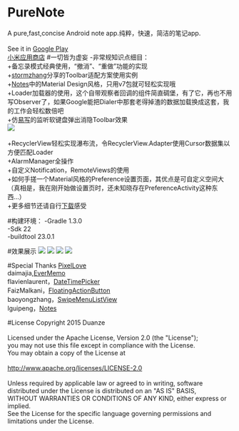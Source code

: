 # PureNote
A pure,fast,concise Android note app.纯粹，快速，简洁的笔记app.
<br>
<br>See it in [Google Play](https://play.google.com/store/apps/details?id=com.duanze.gasst)<br>
[小米应用商店](http://app.mi.com/detail/85433)
#一切皆为虚妄
-非常规知识点细目：
<br>+备忘录模式经典使用，“撤消”、“重做”功能的实现
<br>+[stormzhang](http://www.stormzhang.com/)分享的Toolbar适配方案使用实例
<br>+[Notes](https://github.com/lguipeng/Notes)中的Material Design风格，只用v7包就可轻松实现哦
<br>+Loader加载器的使用，这个自带观察者回调的组件简直碉堡，有了它，再也不用写Observer了，如果Google能把Dialer中那套老得掉渣的数据加载换成这套，我的工作会轻松数倍吧
<br>+仿[易写](http://app.mi.com/detail/97233?ref=search)的监听软键盘弹出消隐Toolbar效果
<br>![](https://github.com/duanze/PureNote/blob/master/app_asset/pure.gif)
<br>
<br>+RecyclerView轻松实现瀑布流，令RecyclerView.Adapter使用Cursor数据集以方便匹配Loader
<br>+AlarmManager全操作
<br>+自定义Notification，RemoteViews的使用
<br>+如何手搓一个Material风格的Preference设置页面，其优点是可自定义空间大（真相是，我在刚开始做设置页时，还未知晓存在PreferenceActivity这种东西...）
<br>+更多细节还请自行[下载](http://app.mi.com/detail/85433)感受

#构建环境：
-Gradle 1.3.0
<br>-Sdk 22
<br>-buildtool 23.0.1

#效果展示
![](https://github.com/duanze/PureNote/blob/master/app_asset/Screenshot_2015-10-25-21-01-44.png)
![](https://github.com/duanze/PureNote/blob/master/app_asset/Screenshot_2015-10-25-21-02-10.png)
![](https://github.com/duanze/PureNote/blob/master/app_asset/Screenshot_2015-10-25-21-15-00.png)
![](https://github.com/duanze/PureNote/blob/master/app_asset/Screenshot_2015-10-25-21-15-16.png)

#Special Thanks
[PixelLove](http://www.pixellove.com/)
<br>daimajia,[EverMemo](https://github.com/daimajia/EverMemo)
<br>flavienlaurent，[DateTimePicker](https://github.com/flavienlaurent/datetimepicker)
<br>FaizMalkani，[FloatingActionButton](https://github.com/ FaizMalkani/FloatingActionButton)
<br>baoyongzhang，[SwipeMenuListView](https://github.com/baoyongzhang/SwipeMenuListView)
<br>lguipeng，[Notes](https://github.com/lguipeng/Notes)

#License
Copyright 2015 Duanze
<br>
<br>   Licensed under the Apache License, Version 2.0 (the "License");
<br>   you may not use this file except in compliance with the License.
<br>   You may obtain a copy of the License at
<br>
<br>       http://www.apache.org/licenses/LICENSE-2.0
<br>
<br>   Unless required by applicable law or agreed to in writing, software
<br>   distributed under the License is distributed on an "AS IS" BASIS,
<br>   WITHOUT WARRANTIES OR CONDITIONS OF ANY KIND, either express or implied.
<br>   See the License for the specific language governing permissions and
<br>   limitations under the License.